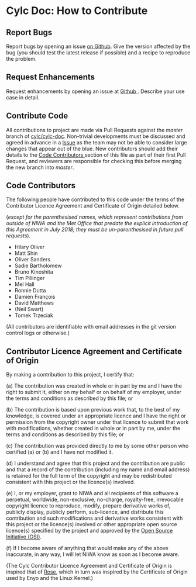 # Cylc Doc: How to Contribute

## Report Bugs

Report bugs by opening an issue [on
Github](https://github.com/cylc/cylc-doc/issues). Give the version
affected by the bug (you should test the latest release if possible) and a
recipe to reproduce the problem.

## Request Enhancements

Request enhancements by opening an issue at [Github
](https://github.com/cylc/cylc-doc/issues). Describe your use case in
detail.

## Contribute Code

All contributions to project are made via Pull Requests against the *master*
branch of [cylc/cylc-doc](https://github.com/cylc/cylc-doc).
Non-trivial developments must be discussed and agreed in advance in a
[Issue](https://github.com/cylc/cylc-doc/issues) as the team may not
be able to consider large changes that appear out of the blue. New
contributors should add their details to the [Code Contributors
](#code-contributors) section of this file as part of their first Pull
Request, and reviewers are responsible for checking this before merging the
new branch into *master*.

## Code Contributors

The following people have contributed to this code under the terms of
the Contributor Licence Agreement and Certificate of Origin detailed
below.

(_except for the parenthesised names, which represent contributions
from outside of NIWA and the Met Office that predate the explicit introduction
of this Agreement in July 2018; they must be un-parenthesised in future pull
requests_).

<!-- start-shortlog -->
 - Hilary Oliver
 - Matt Shin
 - Oliver Sanders
 - Sadie Bartholomew
 - Bruno Kinoshita
 - Tim Pillinger
 - Mel Hall
 - Ronnie Dutta
 - Damien François
 - David Matthews
 - (Neil Swart)
 - Tomek Trzeciak
<!-- end-shortlog -->

(All contributors are identifiable with email addresses in the git version
control logs or otherwise.)

## Contributor Licence Agreement and Certificate of Origin

By making a contribution to this project, I certify that:

(a) The contribution was created in whole or in part by me and I have
    the right to submit it, either on my behalf or on behalf of my
    employer, under the terms and conditions as described by this file;
    or

(b) The contribution is based upon previous work that, to the best of
    my knowledge, is covered under an appropriate licence and I have
    the right or permission from the copyright owner under that licence
    to submit that work with modifications, whether created in whole or
    in part by me, under the terms and conditions as described by
    this file; or

(c) The contribution was provided directly to me by some other person
    who certified (a) or (b) and I have not modified it.

(d) I understand and agree that this project and the contribution
    are public and that a record of the contribution (including my
    name and email address) is retained for the full term of
    the copyright and may be redistributed consistent with this project
    or the licence(s) involved.

(e) I, or my employer, grant to NIWA and all recipients of
    this software a perpetual, worldwide, non-exclusive, no-charge,
    royalty-free, irrevocable copyright licence to reproduce, modify,
    prepare derivative works of, publicly display, publicly perform,
    sub-licence, and distribute this contribution and such modifications
    and derivative works consistent with this project or the licence(s)
    involved or other appropriate open source licence(s) specified by
    the project and approved by the
    [Open Source Initiative (OSI)](http://www.opensource.org/).

(f) If I become aware of anything that would make any of the above
    inaccurate, in any way, I will let NIWA know as soon as
    I become aware.

(The Cylc Contributor Licence Agreement and Certificate of Origin is
inspired that of [Rose](https://github.com/metomi/rose), which in turn was
inspired by the Certificate of Origin used by Enyo and the Linux Kernel.)
